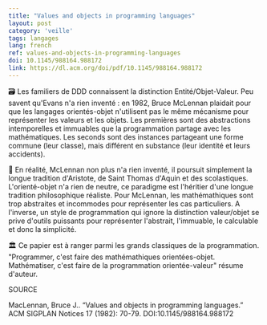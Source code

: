 ```yaml
---
title: "Values and objects in programming languages"
layout: post
category: 'veille'
tags: langages
lang: french
ref: values-and-objects-in-programming-languages
doi: 10.1145/988164.988172
link: https://dl.acm.org/doi/pdf/10.1145/988164.988172
---
```


🗃️ Les familiers de DDD connaissent la distinction Entité/Objet-Valeur. Peu savent qu'Evans n'a rien inventé : en 1982, Bruce McLennan plaidait pour que les langages orientés-objet n'utilisent pas le même mécanisme pour représenter les valeurs et les objets. Les premières sont des abstractions intemporelles et immuables que la programmation partage avec les mathématiques. Les seconds sont des instances partageant une forme commune (leur classe), mais différent en substance (leur identité et leurs accidents).

🧮 En réalité, McLennan non plus n'a rien inventé, il poursuit simplement la longue tradition d'Aristote, de Saint Thomas d'Aquin et des scolastiques. L'orienté-objet n'a rien de neutre, ce paradigme est l'héritier d'une longue tradition philosophique réaliste. Pour McLennan, les mathémathiques sont trop abstraites et incommodes pour représenter les cas particuliers. A l'inverse, un style de programmation qui ignore la distinction valeur/objet se prive d'outils puissants pour représenter l'abstrait, l'immuable, le calculable et donc la simplicité.

🏛️ Ce papier est à ranger parmi les grands classiques de la programmation. "Programmer, c'est faire des mathémathiques orientées-objet. Mathématiser, c'est faire de la programmation orientée-valeur" résume d'auteur.

SOURCE

MacLennan, Bruce J.. “Values and objects in programming languages.” ACM SIGPLAN Notices 17 (1982): 70-79. DOI:10.1145/988164.988172